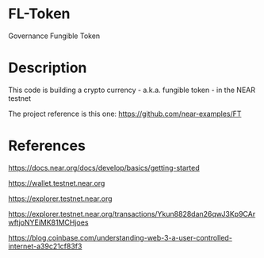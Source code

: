 # FL-Token
Governance Fungible Token

# Description
This code is building a crypto currency - a.k.a. fungible token - in the NEAR testnet

The project reference is this one: https://github.com/near-examples/FT

# References
https://docs.near.org/docs/develop/basics/getting-started

https://wallet.testnet.near.org

https://explorer.testnet.near.org

https://explorer.testnet.near.org/transactions/Ykun8828dan26qwJ3Kp9CArwftjoNYEiMK81MCHjoes

https://blog.coinbase.com/understanding-web-3-a-user-controlled-internet-a39c21cf83f3


